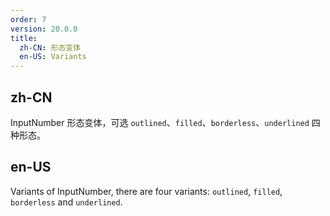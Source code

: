 ```yaml
---
order: 7
version: 20.0.0
title:
  zh-CN: 形态变体
  en-US: Variants
---
```


## zh-CN

InputNumber 形态变体，可选 `outlined`、`filled`、`borderless`、`underlined` 四种形态。

## en-US

Variants of InputNumber, there are four variants: `outlined`, `filled`, `borderless` and `underlined`.
